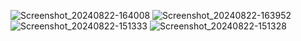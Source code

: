 
![Screenshot_20240822-164008](https://github.com/user-attachments/assets/60a11de2-9c90-4b73-b17c-584b94318dc5)
![Screenshot_20240822-163952](https://github.com/user-attachments/assets/aebb69e5-5d4e-47e6-a1c6-636a72f87933)
![Screenshot_20240822-151333](https://github.com/user-attachments/assets/7389e371-99fd-46f0-b341-6d758c3d264e)
![Screenshot_20240822-151328](https://github.com/user-attachments/assets/511e5955-57fd-4f82-95db-4e84f2c5996b)

